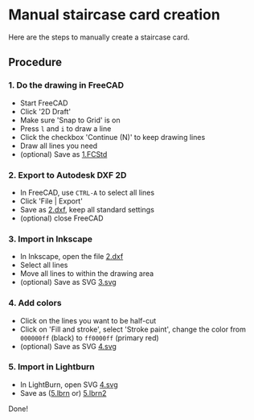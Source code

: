 # Manual staircase card creation

Here are the steps to manually create a staircase card.

## Procedure

### 1. Do the drawing in FreeCAD

- Start FreeCAD
- Click '2D Draft'
- Make sure 'Snap to Grid' is on
- Press `l` and `i` to draw a line
- Click the checkbox 'Continue (N)' to keep drawing lines
- Draw all lines you need
- (optional) Save as [1.FCStd](1.FCStd)

### 2. Export to Autodesk DXF 2D

- In FreeCAD, use `CTRL-A` to select all lines
- Click 'File | Export'
- Save as [2.dxf](2.dxf), keep all standard settings
- (optional) close FreeCAD

### 3. Import in Inkscape

- In Inkscape, open the file [2.dxf](2.dxf)
- Select all lines
- Move all lines to within the drawing area
- (optional) Save as SVG [3.svg](3.svg)

### 4. Add colors

- Click on the lines you want to be half-cut
- Click on 'Fill and stroke', select 'Stroke paint',
  change the color from `000000ff` (black)
  to `ff0000ff` (primary red)
- (optional) Save as SVG [4.svg](4.svg)

### 5. Import in Lightburn

- In LightBurn, open SVG [4.svg](4.svg)
- Save as ([5.lbrn](5.lbrn) or) [5.lbrn2](5.lbrn2)

Done!
